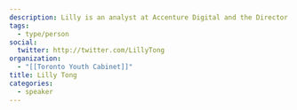 ```yaml
---
description: Lilly is an analyst at Accenture Digital and the Director of Council Relations on the Toronto Youth Cabinet, the official youth advisory body to the City of Toronto. As a community advocate and data enthusiast, she constantly explores avenues to leverage digital technology and data visualization to promote civic engagement.
tags:
  - type/person
social:
  twitter: http://twitter.com/LillyTong
organization:
  - "[[Toronto Youth Cabinet]]"
title: Lilly Tong
categories:
  - speaker
---
```


